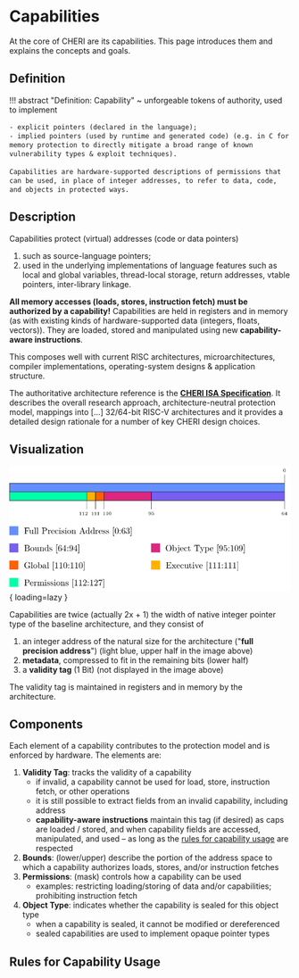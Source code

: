 # Capabilities

At the core of CHERI are its capabilities. This page introduces them and explains the concepts and goals.

## Definition

!!! abstract "Definition: Capability"
    ~ unforgeable tokens of authority, used to implement

    - explicit pointers (declared in the language);
    - implied pointers (used by runtime and generated code) (e.g. in C for memory protection to directly mitigate a broad range of known vulnerability types & exploit techniques).

    Capabilities are hardware-supported descriptions of permissions that can be used, in place of integer addresses, to refer to data, code, and objects in protected ways.

## Description

Capabilities protect (virtual) addresses (code or data pointers)

1. such as source-language pointers;
2. used in the underlying implementations of language features such as local and global variables, thread-local storage, return addresses, vtable pointers, inter-library linkage.

**All memory accesses (loads, stores, instruction fetch) must be authorized by a capability!** Capabilities are held in registers and in memory (as with existing kinds of hardware-supported data (integers, floats, vectors)). They are loaded, stored and manipulated using new **capability-aware instructions**.

This composes well with current RISC architectures, microarchitectures, compiler implementations, operating-system designs & application structure.

The authoritative architecture reference is the [**CHERI ISA Specification**][cheri-isa-specification]. It describes the overall research approach, architecture-neutral protection model, mappings into \[...\] 32/64-bit RISC-V architectures and it provides a detailed design rationale for a number of key CHERI design choices.

[cheri-isa-specification]: https://www.cl.cam.ac.uk/techreports/UCAM-CL-TR-951.pdf

## Visualization

![A Capability Visualized](../images/cheri/capability.png){ loading=lazy }

Capabilities are twice (actually 2x + 1) the width of native integer pointer type of the baseline architecture, and they consist of

1. an integer address of the natural size for the architecture ("**full precision address**") (light blue, upper half in the image above)
2. **metadata**, compressed to fit in the remaining bits (lower half)
3. a **validity tag** (1 Bit) (not displayed in the image above)

The validity tag is maintained in registers and in memory by the architecture.

## Components

Each element of a capability contributes to the protection model and is enforced by hardware. The elements are:

1. **Validity Tag**: tracks the validity of a capability
    - if invalid, a capability cannot be used for load, store, instruction fetch, or other operations
    - it is still possible to extract fields from an invalid capability, including address
    - **capability-aware instructions** maintain this tag (if desired) as caps are loaded / stored, and when capability fields are accessed, manipulated, and used – as long as the [rules for capability usage](#rules-for-capability-usage) are respected
2. **Bounds**: (lower/upper) describe the portion of the address space to which a capability authorizes loads, stores, and/or instruction fetches
3. **Permissions**: (mask) controls how a capability can be used
    - examples: restricting loading/storing of data and/or capabilities; prohibiting instruction fetch
4. **Object Type**: indicates whether the capability is sealed for this object type
    - when a capability is sealed, it cannot be modified or dereferenced
    - sealed capabilities are used to implement opaque pointer types

## Rules for Capability Usage
